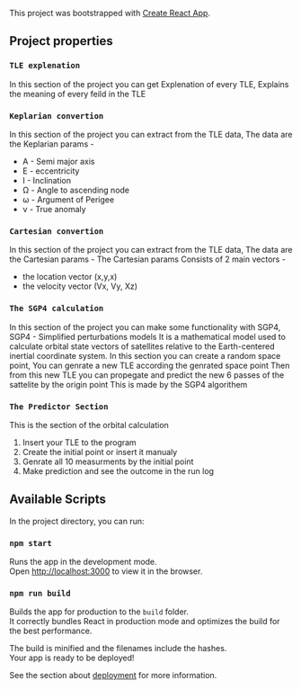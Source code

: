 This project was bootstrapped with [Create React App](https://github.com/facebook/create-react-app).

## Project properties

### `TLE explenation`
In this section of the project you can get Explenation of every TLE,
Explains the meaning of every feild in the TLE

### `Keplarian convertion`
In this section of the project you can extract from the TLE data,
The data are the Keplarian params -
* A - Semi major axis
* E - eccentricity
* I - Inclination
* Ω - Angle to ascending node	
* ω - Argument of Perigee	
* ν - True anomaly

### `Cartesian convertion`
In this section of the project you can extract from the TLE data,
The data are the Cartesian params -
The Cartesian params Consists of 2 main vectors -    
* the location vector (x,y,x)
* the velocity vector (Vx, Vy, Xz)

### `The SGP4 calculation`
In this section of the project you can make some functionality with SGP4,
SGP4 - Simplified perturbations models
It is a mathematical model used to calculate orbital state vectors of satellites relative to the Earth-centered inertial coordinate system.
In this section you can create a random space point, 
You can genrate a new TLE according the genrated space point
Then from this new TLE you can propegate and predict the new 6 passes of the sattelite by the origin point
This is made by the SGP4 algorithem

### `The Predictor Section`
This is the section of the orbital calculation
1. Insert your TLE to the program
2. Create the initial point or insert it manualy
3. Genrate all 10 measurments by the initial point
4. Make prediction and see the outcome in the run log 



## Available Scripts

In the project directory, you can run:

### `npm start`

Runs the app in the development mode.<br />
Open [http://localhost:3000](http://localhost:3000) to view it in the browser.

### `npm run build`

Builds the app for production to the `build` folder.<br />
It correctly bundles React in production mode and optimizes the build for the best performance.

The build is minified and the filenames include the hashes.<br />
Your app is ready to be deployed!

See the section about [deployment](https://facebook.github.io/create-react-app/docs/deployment) for more information.
